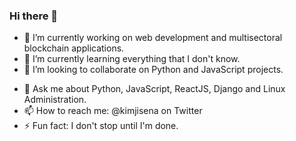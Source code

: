### Hi there 👋

<!--
**kimjisena/kimjisena** is a ✨ _special_ ✨ repository because its `README.md` (this file) appears on your GitHub profile.

Here are some ideas to get you started:
-->

- 🔭 I’m currently working on web development and multisectoral blockchain applications.
- 🌱 I’m currently learning everything that I don't know.
- 👯 I’m looking to collaborate on Python and JavaScript projects.
<!-- 🤔 I’m looking for help with ...-->
- 💬 Ask me about Python, JavaScript, ReactJS, Django and Linux Administration.
- 📫 How to reach me: @kimjisena on Twitter
- ⚡ Fun fact: I don't stop until I'm done.
